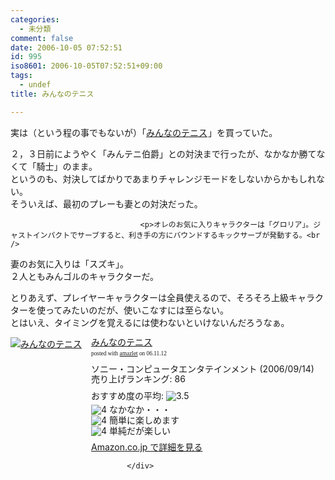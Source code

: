 ```yaml
---
categories:
  - 未分類
comment: false
date: 2006-10-05 07:52:51
id: 995
iso8601: 2006-10-05T07:52:51+09:00
tags:
  - undef
title: みんなのテニス

---
```


<div class="entry-body">
                                 <p>実は（という程の事でもないが）「<a href="http://www.amazon.co.jp/gp/product/B000GWPEDA?ie=UTF8&amp;tag=nqounet-22&amp;linkCode=as2&amp;camp=247&amp;creative=1211&amp;creativeASIN=B000GWPEDA">みんなのテニス</a><img src="http://www.assoc-amazon.jp/e/ir?t=nqounet-22&amp;l=as2&amp;o=9&amp;a=B000GWPEDA" width="1" height="1" border="0" alt="" style="border:none !important; margin:0px !important;" />」を買っていた。</p>

<p>２，３日前にようやく「みんテニ伯爵」との対決まで行ったが、なかなか勝てなくて「騎士」のまま。<br />
というのも、対決してばかりであまりチャレンジモードをしないからかもしれない。<br />
そういえば、最初のプレーも妻との対決だった。</p>
                              
                                 <p>オレのお気に入りキャラクターは「グロリア」。ジャストインパクトでサーブすると、利き手の方にバウンドするキックサーブが発動する。<br />
妻のお気に入りは「スズキ」。<br />
２人ともみんゴルのキャラクターだ。</p>

<p>とりあえず、プレイヤーキャラクターは全員使えるので、そろそろ上級キャラクターを使ってみたいのだが、使いこなすには至らない。<br />
とはいえ、タイミングを覚えるには使わないといけないんだろうなぁ。</p>

<div class="amazlet-box" style="margin-bottom:0px;"><div class="amazlet-image" style="float:left;"><a href="http://www.amazon.co.jp/exec/obidos/ASIN/B000GWPEDA/nqounet-22/ref=nosim/" name="amazletlink" id="amazletlink"><img src="http://images-jp.amazon.com/images/P/B000GWPEDA.09.MZZZZZZZ.jpg" alt="みんなのテニス" style="border: none;" /></a></div><div class="amazlet-info" style="float:left;margin-left:15px;line-height:120%"><div class="amazlet-name" style="margin-bottom:10px;line-height:120%"><a href="http://www.amazon.co.jp/exec/obidos/ASIN/B000GWPEDA/nqounet-22/ref=nosim/" name="amazletlink" id="amazletlink">みんなのテニス</a><div class="amazlet-powered-date" style="font-size:7pt;margin-top:5px;font-family:verdana;line-height:120%">posted with <a href="http://app.amazlet.com/amazlet/" title="みんなのテニス">amazlet</a> on 06.11.12</div></div><div class="amazlet-detail">ソニー・コンピュータエンタテインメント (2006/09/14)<br />売り上げランキング: 86<br /></div><div class="amazlet-review" style="margin-top:10px; margin-bottom:10px"><div class="amazlet-review-average" style="margin-bottom:5px">おすすめ度の平均: <img src="http://images-jp.amazon.com/images/G/09/x-locale/common/customer-reviews/stars-3-5.gif" alt="3.5" /></div><img src="http://images-jp.amazon.com/images/G/09/x-locale/common/customer-reviews/stars-4-0.gif" alt="4" /> なかなか・・・<br /><img src="http://images-jp.amazon.com/images/G/09/x-locale/common/customer-reviews/stars-4-0.gif" alt="4" /> 簡単に楽しめます<br /><img src="http://images-jp.amazon.com/images/G/09/x-locale/common/customer-reviews/stars-4-0.gif" alt="4" /> 単純だが楽しい<br /></div><div class="amazlet-link" style="margin-top: 5px"><a href="http://www.amazon.co.jp/exec/obidos/ASIN/B000GWPEDA/nqounet-22/ref=nosim/" name="amazletlink" id="amazletlink">Amazon.co.jp で詳細を見る</a></div></div><div class="amazlet-footer" style="clear: left"></div></div>

                              </div>    	